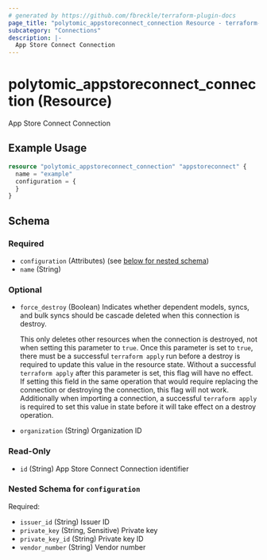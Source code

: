 ```yaml
---
# generated by https://github.com/fbreckle/terraform-plugin-docs
page_title: "polytomic_appstoreconnect_connection Resource - terraform-provider-polytomic"
subcategory: "Connections"
description: |-
  App Store Connect Connection
---
```


# polytomic_appstoreconnect_connection (Resource)

App Store Connect Connection

## Example Usage

```terraform
resource "polytomic_appstoreconnect_connection" "appstoreconnect" {
  name = "example"
  configuration = {
  }
}
```

<!-- schema generated by tfplugindocs -->
## Schema

### Required

- `configuration` (Attributes) (see [below for nested schema](#nestedatt--configuration))
- `name` (String)

### Optional

- `force_destroy` (Boolean) Indicates whether dependent models, syncs, and bulk syncs should be cascade
deleted when this connection is destroy.

  This only deletes other resources when the connection is destroyed, not when
setting this parameter to `true`. Once this parameter is set to `true`, there
must be a successful `terraform apply` run before a destroy is required to
update this value in the resource state. Without a successful `terraform apply`
after this parameter is set, this flag will have no effect. If setting this
field in the same operation that would require replacing the connection or
destroying the connection, this flag will not work. Additionally when importing
a connection, a successful `terraform apply` is required to set this value in
state before it will take effect on a destroy operation.
- `organization` (String) Organization ID

### Read-Only

- `id` (String) App Store Connect Connection identifier

<a id="nestedatt--configuration"></a>
### Nested Schema for `configuration`

Required:

- `issuer_id` (String) Issuer ID
- `private_key` (String, Sensitive) Private key
- `private_key_id` (String) Private key ID
- `vendor_number` (String) Vendor number


